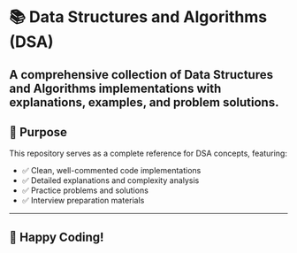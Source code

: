 # 📚 Data Structures and Algorithms (DSA)
A comprehensive collection of Data Structures and Algorithms implementations with explanations, examples, and problem solutions.
---
## 🎯 Purpose
This repository serves as a complete reference for DSA concepts, featuring:
- ✅ Clean, well-commented code implementations  
- ✅ Detailed explanations and complexity analysis  
- ✅ Practice problems and solutions  
- ✅ Interview preparation materials  
---
## 🚀 Happy Coding!
